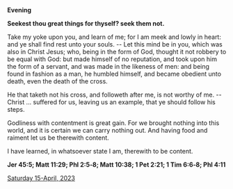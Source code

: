 **Evening**

**Seekest thou great things for thyself? seek them not.**
 
Take my yoke upon you, and learn of me; for I am meek and lowly in heart: and ye shall find rest unto your souls. -- Let this mind be in you, which was also in Christ Jesus; who, being in the form of God, thought it not robbery to be equal with God: but made himself of no reputation, and took upon him the form of a servant, and was made in the likeness of men: and being found in fashion as a man, he humbled himself, and became obedient unto death, even the death of the cross.
 
He that taketh not his cross, and followeth after me, is not worthy of me. -- Christ ... suffered for us, leaving us an example, that ye should follow his steps.
 
Godliness with contentment is great gain. For we brought nothing into this world, and it is certain we can carry nothing out. And having food and raiment let us be therewith content.
 
I have learned, in whatsoever state I am, therewith to be content.  

**Jer 45:5; Matt 11:29; Phl 2:5‑8; Matt 10:38; 1 Pet 2:21; 1 Tim 6:6‑8; Phl 4:11**

[Saturday 15-April, 2023](https://t.me/daily_light)
